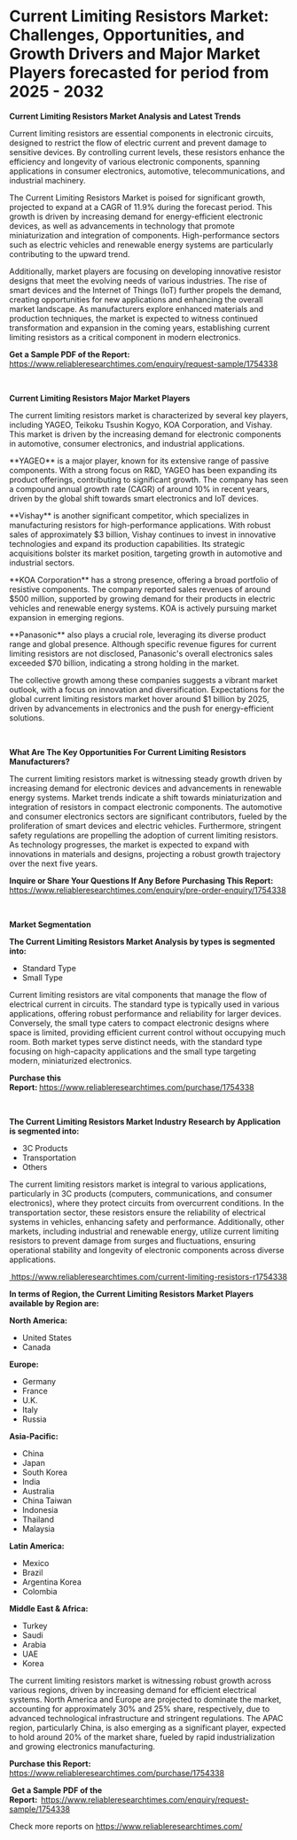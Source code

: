 <p><h1>Current Limiting Resistors Market: Challenges, Opportunities, and Growth Drivers and Major Market Players forecasted for period from 2025 - 2032</h1></p><p><strong>Current Limiting Resistors Market Analysis and Latest Trends</strong></p>
<p><p>Current limiting resistors are essential components in electronic circuits, designed to restrict the flow of electric current and prevent damage to sensitive devices. By controlling current levels, these resistors enhance the efficiency and longevity of various electronic components, spanning applications in consumer electronics, automotive, telecommunications, and industrial machinery.</p><p>The Current Limiting Resistors Market is poised for significant growth, projected to expand at a CAGR of 11.9% during the forecast period. This growth is driven by increasing demand for energy-efficient electronic devices, as well as advancements in technology that promote miniaturization and integration of components. High-performance sectors such as electric vehicles and renewable energy systems are particularly contributing to the upward trend.</p><p>Additionally, market players are focusing on developing innovative resistor designs that meet the evolving needs of various industries. The rise of smart devices and the Internet of Things (IoT) further propels the demand, creating opportunities for new applications and enhancing the overall market landscape. As manufacturers explore enhanced materials and production techniques, the market is expected to witness continued transformation and expansion in the coming years, establishing current limiting resistors as a critical component in modern electronics.</p></p>
<p><strong>Get a Sample PDF of the Report:&nbsp;</strong> <a href="https://www.reliableresearchtimes.com/enquiry/request-sample/1754338?utm_campaign=2720&utm_medium=2&utm_source=Github&utm_content=ia&utm_term=06042025&utm_id=current-limiting-resistors">https://www.reliableresearchtimes.com/enquiry/request-sample/1754338</a></p>
<p>&nbsp;</p>
<p><strong>Current Limiting Resistors Major Market Players</strong></p>
<p><p>The current limiting resistors market is characterized by several key players, including YAGEO, Teikoku Tsushin Kogyo, KOA Corporation, and Vishay. This market is driven by the increasing demand for electronic components in automotive, consumer electronics, and industrial applications.</p><p>**YAGEO** is a major player, known for its extensive range of passive components. With a strong focus on R&D, YAGEO has been expanding its product offerings, contributing to significant growth. The company has seen a compound annual growth rate (CAGR) of around 10% in recent years, driven by the global shift towards smart electronics and IoT devices.</p><p>**Vishay** is another significant competitor, which specializes in manufacturing resistors for high-performance applications. With robust sales of approximately $3 billion, Vishay continues to invest in innovative technologies and expand its production capabilities. Its strategic acquisitions bolster its market position, targeting growth in automotive and industrial sectors.</p><p>**KOA Corporation** has a strong presence, offering a broad portfolio of resistive components. The company reported sales revenues of around $500 million, supported by growing demand for their products in electric vehicles and renewable energy systems. KOA is actively pursuing market expansion in emerging regions.</p><p>**Panasonic** also plays a crucial role, leveraging its diverse product range and global presence. Although specific revenue figures for current limiting resistors are not disclosed, Panasonic's overall electronics sales exceeded $70 billion, indicating a strong holding in the market.</p><p>The collective growth among these companies suggests a vibrant market outlook, with a focus on innovation and diversification. Expectations for the global current limiting resistors market hover around $1 billion by 2025, driven by advancements in electronics and the push for energy-efficient solutions.</p></p>
<p>&nbsp;</p>
<p><strong>What Are The Key Opportunities For Current Limiting Resistors Manufacturers?</strong></p>
<p><p>The current limiting resistors market is witnessing steady growth driven by increasing demand for electronic devices and advancements in renewable energy systems. Market trends indicate a shift towards miniaturization and integration of resistors in compact electronic components. The automotive and consumer electronics sectors are significant contributors, fueled by the proliferation of smart devices and electric vehicles. Furthermore, stringent safety regulations are propelling the adoption of current limiting resistors. As technology progresses, the market is expected to expand with innovations in materials and designs, projecting a robust growth trajectory over the next five years.</p></p>
<p><strong>Inquire or Share Your Questions If Any Before Purchasing This Report:</strong> <a href="https://www.reliableresearchtimes.com/enquiry/pre-order-enquiry/1754338?utm_campaign=2720&utm_medium=2&utm_source=Github&utm_content=ia&utm_term=06042025&utm_id=current-limiting-resistors">https://www.reliableresearchtimes.com/enquiry/pre-order-enquiry/1754338</a></p>
<p>&nbsp;</p>
<p><strong>Market Segmentation</strong></p>
<p><strong>The Current Limiting Resistors Market Analysis by types is segmented into:</strong></p>
<p><ul><li>Standard Type</li><li>Small Type</li></ul></p>
<p><p>Current limiting resistors are vital components that manage the flow of electrical current in circuits. The standard type is typically used in various applications, offering robust performance and reliability for larger devices. Conversely, the small type caters to compact electronic designs where space is limited, providing efficient current control without occupying much room. Both market types serve distinct needs, with the standard type focusing on high-capacity applications and the small type targeting modern, miniaturized electronics.</p></p>
<p><strong>Purchase this Report:&nbsp;</strong><a href="https://www.reliableresearchtimes.com/purchase/1754338?utm_campaign=2720&utm_medium=2&utm_source=Github&utm_content=ia&utm_term=06042025&utm_id=current-limiting-resistors">https://www.reliableresearchtimes.com/purchase/1754338</a></p>
<p>&nbsp;</p>
<p><strong>The Current Limiting Resistors Market Industry Research by Application is segmented into:</strong></p>
<p><ul><li>3C Products</li><li>Transportation</li><li>Others</li></ul></p>
<p><p>The current limiting resistors market is integral to various applications, particularly in 3C products (computers, communications, and consumer electronics), where they protect circuits from overcurrent conditions. In the transportation sector, these resistors ensure the reliability of electrical systems in vehicles, enhancing safety and performance. Additionally, other markets, including industrial and renewable energy, utilize current limiting resistors to prevent damage from surges and fluctuations, ensuring operational stability and longevity of electronic components across diverse applications.</p></p>
<p><a href="https://www.reliableresearchtimes.com/current-limiting-resistors-r1754338?utm_campaign=2720&utm_medium=2&utm_source=Github&utm_content=ia&utm_term=06042025&utm_id=current-limiting-resistors">&nbsp;https://www.reliableresearchtimes.com/current-limiting-resistors-r1754338</a></p>
<p><strong>In terms of Region, the Current Limiting Resistors Market Players available by Region are:</strong></p>
<p>
    <p> <strong> North America: </strong>
        <ul>
            <li>United States</li>
            <li>Canada</li>
        </ul>
        </p> 
    <p> <strong> Europe: </strong>
        <ul>
            <li>Germany</li>
            <li>France</li>
            <li>U.K.</li>
            <li>Italy</li>
            <li>Russia</li>
        </ul>
        </p> 
    <p> <strong> Asia-Pacific: </strong>
        <ul>
            <li>China</li>
            <li>Japan</li>
            <li>South Korea</li>
            <li>India</li>
            <li>Australia</li>
            <li>China Taiwan</li>
            <li>Indonesia</li>
            <li>Thailand</li>
            <li>Malaysia</li>
        </ul>
        </p> 
    <p> <strong> Latin America: </strong>
        <ul>
            <li>Mexico</li>
            <li>Brazil</li>
            <li>Argentina Korea</li>
            <li>Colombia</li>
        </ul>
        </p> 
    <p> <strong> Middle East & Africa: </strong>
        <ul>
            <li>Turkey</li>
            <li>Saudi</li>
            <li>Arabia</li>
            <li>UAE</li>
            <li>Korea</li>
        </ul>
    </p>
    </p>
<p><p>The current limiting resistors market is witnessing robust growth across various regions, driven by increasing demand for efficient electrical systems. North America and Europe are projected to dominate the market, accounting for approximately 30% and 25% share, respectively, due to advanced technological infrastructure and stringent regulations. The APAC region, particularly China, is also emerging as a significant player, expected to hold around 20% of the market share, fueled by rapid industrialization and growing electronics manufacturing.</p></p>
<p><strong>Purchase this Report: </strong><a href="https://www.reliableresearchtimes.com/purchase/1754338?utm_campaign=2720&utm_medium=2&utm_source=Github&utm_content=ia&utm_term=06042025&utm_id=current-limiting-resistors">https://www.reliableresearchtimes.com/purchase/1754338</a></p>
<p>&nbsp;<strong>Get a Sample PDF of the Report:&nbsp;&nbsp;</strong><a href="https://www.reliableresearchtimes.com/enquiry/request-sample/1754338?utm_campaign=2720&utm_medium=2&utm_source=Github&utm_content=ia&utm_term=06042025&utm_id=current-limiting-resistors">https://www.reliableresearchtimes.com/enquiry/request-sample/1754338</a></p>
<p><strong></strong></p>
<p>Check more reports on <a href="https://www.reliableresearchtimes.com/?utm_campaign=2720&utm_medium=2&utm_source=Github&utm_content=ia&utm_term=06042025&utm_id=current-limiting-resistors">https://www.reliableresearchtimes.com/</a></p>